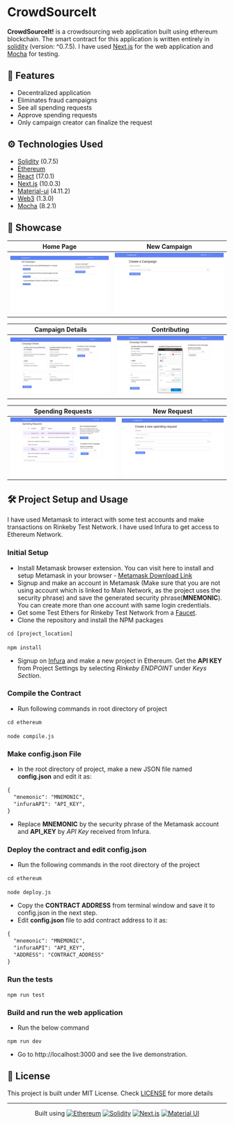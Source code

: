 # CrowdSourceIt

**CrowdSourceIt!** is a crowdsourcing web application built using ethereum blockchain. The smart contract for this application is written entirely in [solidity](https://github.com/ethereum/solidity) (version: ^0.7.5). I have used [Next.js](https://github.com/vercel/next.js) for the web application and [Mocha](https://mochajs.org/) for testing.

## :pushpin: Features

- Decentralized application
- Eliminates fraud campaigns
- See all spending requests
- Approve spending requests
- Only campaign creator can finalize the request

## :gear: Technologies Used

- [Solidity](https://github.com/ethereum/solidity) (0.7.5)
- [Ethereum](https://www.ethereum.org/)
- [React](https://reactjs.org/) (17.0.1)
- [Next.js](https://nextjs.org/) (10.0.3)
- [Material-ui](https://material-ui.com/) (4.11.2)
- [Web3](https://github.com/ethereum/web3.js) (1.3.0)
- [Mocha](https://mochajs.org/) (8.2.1)

## :star2: Showcase

|        Home Page        |       New Campaign        |
| :---------------------: | :-----------------------: |
| ![](snapshots/home.png) | ![](snapshots/newcam.png) |

|      Campaign Details       |         Contributing          |
| :-------------------------: | :---------------------------: |
| ![](snapshots/campaign.png) | ![](snapshots/contribute.png) |

|      Spending Requests      |        New Request        |
| :-------------------------: | :-----------------------: |
| ![](snapshots/requests.png) | ![](snapshots/newreq.png) |

## :hammer_and_wrench: Project Setup and Usage

I have used Metamask to interact with some test accounts and make transactions on Rinkeby Test Network. I have used Infura to get access to Ethereum Network.

### Initial Setup

- Install Metamask browser extension. You can visit here to install and setup Metamask in your browser - [Metamask Download Link](https://metamask.io/download.html)
- Signup and make an account in Metamask (Make sure that you are not using account which is linked to Main Network, as the project uses the security phrase) and save the generated security phrase(**MNEMONIC**). You can create more than one account with same login credentials.
- Get some Test Ethers for Rinkeby Test Network from a [Faucet](https://faucet.rinkeby.io/).
- Clone the repository and install the NPM packages

```(terminal)
cd [project_location]

npm install
```

- Signup on [Infura](https://infura.io) and make a new project in Ethereum. Get the **API KEY** from Project Settings by selecting _Rinkeby ENDPOINT_ under _Keys Section_.

### Compile the Contract

- Run following commands in root directory of project

```(terminal)
cd ethereum

node compile.js
```

### Make config.json File

- In the root directory of project, make a new JSON file named **config.json** and edit it as:

```(json)
{
  "mnemonic": "MNEMONIC",
  "infuraAPI": "API_KEY",
}
```

- Replace **MNEMONIC** by the security phrase of the Metamask account and **API_KEY** by _API Key_ received from Infura.

### Deploy the contract and edit config.json

- Run the following commands in the root directory of the project

```(terminal)
cd ethereum

node deploy.js
```

- Copy the **CONTRACT ADDRESS** from terminal window and save it to config.json in the next step.
- Edit **config.json** file to add contract address to it as:

```(terminal)
{
  "mnemonic": "MNEMONIC",
  "infuraAPI": "API_KEY",
  "ADDRESS": "CONTRACT_ADDRESS"
}
```

### Run the tests

```(terminal)
npm run test
```

### Build and run the web application

- Run the below command

```(terminal)
npm run dev
```

- Go to http://localhost:3000 and see the live demonstration.

## :page_with_curl: License

This project is built under MIT License. Check [LICENSE](LICENSE) for more details

---

<p align="center">
  Built using  <a href="https://www.ethereum.org/" title="Ethereum"><img src="https://github.com/tomchen/stack-icons/blob/master/logos/ethereum.svg" alt="Ethereum" width="25px" height="25px"></a>
  <a href="https://github.com/ethereum/solidity" title="Solidity"><img src="https://docs.soliditylang.org/en/v0.8.0/_images/logo.svg" alt="Solidity" width="30px" height="30px"></a>
  <a href="https://zeit.co/next" title="Next.js"><img src="https://github.com/tomchen/stack-icons/blob/master/logos/nextjs.svg" alt="Next.js" width="30px" height="30px"></a>
  <a href="https://material-ui.com/" title="Material UI"><img src="https://github.com/tomchen/stack-icons/blob/master/logos/material-ui.svg" alt="Material UI" width="21px" height="21px"></a>
</p>
